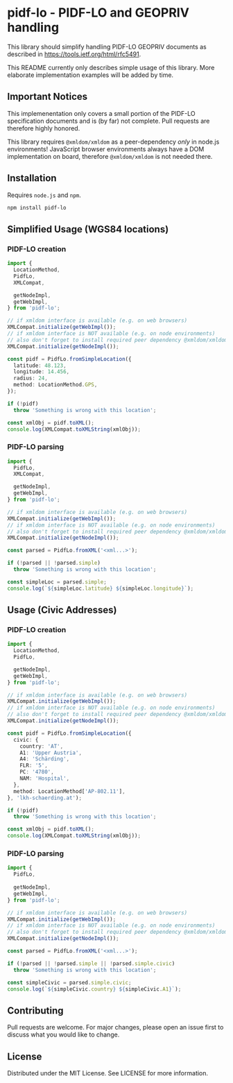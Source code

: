 # pidf-lo - PIDF-LO and GEOPRIV handling

This library should simplify handling PIDF-LO GEOPRIV documents as described in https://tools.ietf.org/html/rfc5491.

This README currently only describes simple usage of this library. More elaborate implementation examples will be added by time.

## Important Notices

This implemenentation only covers a small portion of the PIDF-LO specification documents and is (by far) not complete. Pull requests are therefore highly honored.

This library requires `@xmldom/xmldom` as a peer-dependency *only* in node.js environments!
JavaScript browser environments always have a DOM implementation on board, therefore `@xmldom/xmldom` is not needed there.

## Installation

Requires `node.js` and `npm`.

```bash
npm install pidf-lo
```

## Simplified Usage (WGS84 locations)

### PIDF-LO creation

```typescript
import { 
  LocationMethod, 
  PidfLo, 
  XMLCompat,

  getNodeImpl,
  getWebImpl,
} from 'pidf-lo';

// if xmldom interface is available (e.g. on web browsers)
XMLCompat.initialize(getWebImpl());
// if xmldom interface is NOT available (e.g. on node environments)
// also don't forget to install required peer dependency @xmldom/xmldom
XMLCompat.initialize(getNodeImpl());

const pidf = PidfLo.fromSimpleLocation({
  latitude: 48.123,
  longitude: 14.456,
  radius: 24,
  method: LocationMethod.GPS,
});

if (!pidf)
  throw 'Something is wrong with this location';

const xmlObj = pidf.toXML();
console.log(XMLCompat.toXMLString(xmlObj));
```

### PIDF-LO parsing

```typescript
import { 
  PidfLo, 
  XMLCompat,

  getNodeImpl,
  getWebImpl,
} from 'pidf-lo';

// if xmldom interface is available (e.g. on web browsers)
XMLCompat.initialize(getWebImpl());
// if xmldom interface is NOT available (e.g. on node environments)
// also don't forget to install required peer dependency @xmldom/xmldom
XMLCompat.initialize(getNodeImpl());

const parsed = PidfLo.fromXML('<xml...>');

if (!parsed || !parsed.simple)
  throw 'Something is wrong with this location';

const simpleLoc = parsed.simple;
console.log(`${simpleLoc.latitude} ${simpleLoc.longitude}`);
```

## Usage (Civic Addresses)
### PIDF-LO creation

```typescript
import { 
  LocationMethod, 
  PidfLo, 

  getNodeImpl,
  getWebImpl,
} from 'pidf-lo';

// if xmldom interface is available (e.g. on web browsers)
XMLCompat.initialize(getWebImpl());
// if xmldom interface is NOT available (e.g. on node environments)
// also don't forget to install required peer dependency @xmldom/xmldom
XMLCompat.initialize(getNodeImpl());

const pidf = PidfLo.fromSimpleLocation({
  civic: {
    country: 'AT',
    A1: 'Upper Austria',
    A4: 'Schärding',
    FLR: '5',
    PC: '4780',
    NAM: 'Hospital',
  },
  method: LocationMethod['AP-802.11'],
}, 'lkh-schaerding.at');

if (!pidf)
  throw 'Something is wrong with this location';

const xmlObj = pidf.toXML();
console.log(XMLCompat.toXMLString(xmlObj));
```
### PIDF-LO parsing

```typescript
import { 
  PidfLo,
  
  getNodeImpl,
  getWebImpl,
} from 'pidf-lo';

// if xmldom interface is available (e.g. on web browsers)
XMLCompat.initialize(getWebImpl());
// if xmldom interface is NOT available (e.g. on node environments)
// also don't forget to install required peer dependency @xmldom/xmldom
XMLCompat.initialize(getNodeImpl());

const parsed = PidfLo.fromXML('<xml...>');

if (!parsed || !parsed.simple || !parsed.simple.civic)
  throw 'Something is wrong with this location';

const simpleCivic = parsed.simple.civic;
console.log(`${simpleCivic.country} ${simpleCivic.A1}`);
```

## Contributing
Pull requests are welcome. For major changes, please open an issue first to discuss what you would like to change.

## License
Distributed under the MIT License. See LICENSE for more information.
